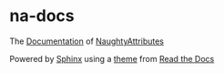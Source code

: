 # na-docs

The [Documentation](https://dbrizov.github.io/na-docs/) of [NaughtyAttributes](https://github.com/dbrizov/NaughtyAttributes)

Powered by [Sphinx](http://www.sphinx-doc.org/) using a [theme](https://github.com/readthedocs/sphinx_rtd_theme) from [Read the Docs](https://readthedocs.org/)
